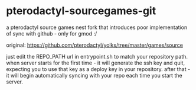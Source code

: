 # pterodactyl-sourcegames-git
a pterodactyl source games nest fork that introduces poor implementation of sync with github - only for gmod :/

original: https://github.com/pterodactyl/yolks/tree/master/games/source

just edit the REPO_PATH url in entrypoint.sh to match your repository path. when server starts for the first time - it will generate the ssh key and quit, expecting you to use that key as a deploy key in your repository. after that - it will begin automatically syncing with your repo each time you start the server.
